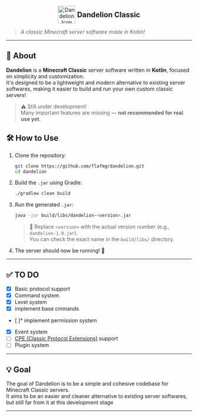 <p align="center">
  <img src="https://static.wikia.nocookie.net/minecraft-battles/images/b/b1/Dandelion.png/revision/latest?cb=20230428002404" alt="Dandelion Icon" width="48" height="48" style="vertical-align:middle;"/>
  <strong style="font-size: 1.4em; vertical-align: middle;"> Dandelion Classic</strong>
</p>

> *A classic Minecraft server software made in Kotlin!*

---

## 🧾 About

**Dandelion** is a **Minecraft Classic** server software written in **Kotlin**, focused on simplicity and customization.  
It's designed to be a lightweight and modern alternative to existing server softwares, making it easier to build and run your own custom classic servers!

> ⚠️ Still under development!  
> Many important features are missing — **not recommended for real use yet**.

## 🛠️ How to Use

1. Clone the repository:
   ```bash
   git clone https://github.com/flafmg/dandelion.git
   cd dandelion
   ```

2. Build the `.jar` using Gradle:
   ```bash
   ./gradlew clean build
   ```

3. Run the generated `.jar`:
   ```bash
   java -jar build/libs/dandelion-<version>.jar
   ```
   > 🔧 Replace `<version>` with the actual version number (e.g., `dandelion-1.0.jar`).  
   > You can check the exact name in the `build/libs/` directory.

4. The server should now be running! 🎉

---

## ✅ TO DO

- [x] Basic protocol support  
- [x] Command system  
- [x] Level system  
- [x] implement base cmmands
- [ ]* implement permission system
- [x] Event system 
- [ ] [CPE (Classic Protocol Extensions)](https://minecraft.wiki/w/Minecraft_Wiki:Projects/wiki.vg_merge/Classic_Protocol_Extension) support  
- [ ] Plugin system  

---

## 💡 Goal

The goal of Dandelion is to be a simple and cohesive codebase for Minecraft Classic servers.  
It aims to be an easier and cleaner alternative to existing server softwares, but still far from it at this development stage

---
